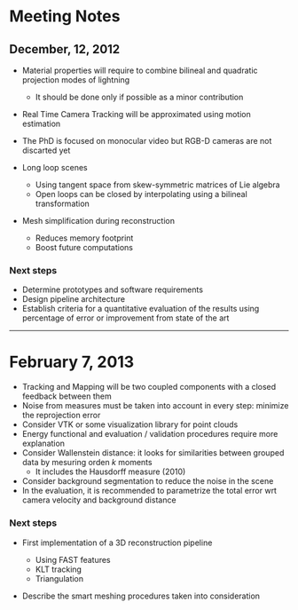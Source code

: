 # Meeting Notes

## December, 12, 2012

- Material properties will require to combine bilineal and quadratic  projection modes of lightning
    - It should be done only if possible as a minor contribution

- Real Time Camera Tracking will be approximated using motion estimation

- The PhD is focused on monocular video but RGB-D cameras are not discarted yet

- Long loop scenes
    - Using tangent space from skew-symmetric matrices of Lie algebra
    - Open loops can be closed by interpolating using a bilineal transformation

- Mesh simplification during reconstruction
    - Reduces memory footprint
    - Boost future computations

### Next steps

- Determine prototypes and software requirements
- Design pipeline architecture
- Establish criteria for a quantitative evaluation of the results using percentage of error or improvement from state of the art

---

# February 7, 2013
- Tracking and Mapping will be two coupled components with a closed feedback between them
- Noise from measures must be taken into account in every step: minimize the reprojection error
- Consider VTK or some visualization library for point clouds
- Energy functional and evaluation / validation procedures require more explanation
- Consider Wallenstein distance: it looks for similarities between grouped data by mesuring orden $k$ moments
    - It includes the Hausdorff measure (2010)
- Consider background segmentation to reduce the noise in the scene
- In the evaluation, it is recommended to parametrize the total error wrt camera velocity and background distance

### Next steps

- First implementation of a 3D reconstruction pipeline
    - Using FAST features
    - KLT tracking
    - Triangulation

- Describe the smart meshing procedures taken into consideration

